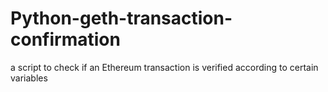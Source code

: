 # Python-geth-transaction-confirmation
a script to check if an Ethereum transaction is verified according to certain variables
